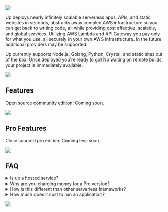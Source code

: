 ![](https://dl.dropboxusercontent.com/u/6396913/Apex/Up/Readme/title-fs8.png)

Up deploys nearly infinitely scalable serverless apps, APIs, and static websites in seconds, abstracts away complex AWS infrastructure so you can get back to writing code, all while providing cost effective, scalable, and global services. Utilizing AWS Lambda and API Gateway you pay only for what you use, all securely in your own AWS infrastructure. In the future additional providers may be supported.

Up currently supports Node.js, Golang, Python, Crystal, and static sites out of the box. Once deployed you're ready to go! No waiting on remote builds, your project is immediately available.

![](https://dl.dropboxusercontent.com/u/6396913/Apex/Up/Readme/screen-koa-fs8.png)

## Features

Open source community edition: Coming soon.

![](https://dl.dropboxusercontent.com/u/6396913/Apex/Up/Readme/up-features-community-fs8.png)

## Pro Features

Close sourced pro edition: Coming less soon.

![](https://dl.dropboxusercontent.com/u/6396913/Apex/Up/Readme/up-features-pro-fs8.png)

## FAQ

<details>
  <summary>Is up a hosted service?</summary>
  <p>There are no plans for a hosted version, Up lets you deploy applications to your own AWS account for isolation, security, and longevity, don't worry about a startup going out of business.</p>
</details>

<details>
  <summary>Why are you charging money for a Pro version?</summary>
  <p>I am an independent developer, with no funding, so it is the only way I can support myself and the project! Commercial support, additional features, bug fix, and feature priority are provided with the Pro license, ensuring the project stays alive.</p>
</details>

<details>
  <summary>How is this different than other serverless frameworks?</summary>
  <p>Most of the AWS Lambda based tools are function-oriented, while Up abstracts this away entirely. Up does not use framework "shims", the servers that you run using Up are regular HTTP servers and require no code changes for Lambda compatibility.</p>
</details>

<details>
  <summary>How much does it cost to run an application?</summary>
  <p>AWS API Gateway provides 1 million free requests per month, so there's a good chance you won't have to pay anything at all!</p>
</details>

<a href="https://apex.sh"><img src="http://tjholowaychuk.com:6000/svg/sponsor"></a>
